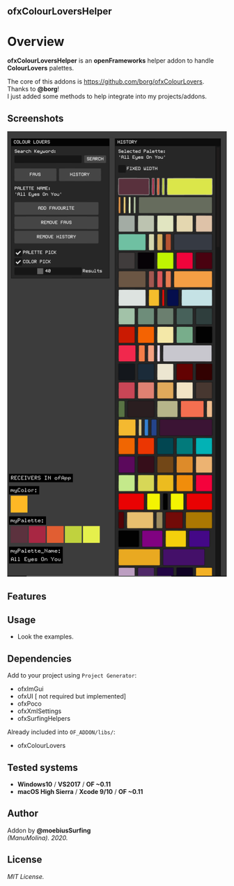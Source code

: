 ofxColourLoversHelper
------------------------------------

# Overview
**ofxColourLoversHelper** is an **openFrameworks** helper addon to handle **ColourLovers** palettes.
 
The core of this addons is https://github.com/borg/ofxColourLovers.  
Thanks to **@borg**!  
I just added some methods to help integrate into my projects/addons.

## Screenshots
![image](/readme_images/Capture_ofxImGui.PNG?raw=true "image")  

## Features

## Usage
 - Look the examples.

## Dependencies
Add to your project using ```Project Generator```:  
* ofxImGui
* ofxUI [ not required but implemented]  
* ofxPoco  
* ofxXmlSettings  
* ofxSurfingHelpers

Already included into ```OF_ADDON/libs/```:  
* ofxColourLovers  

## Tested systems
- **Windows10** / **VS2017** / **OF ~0.11**
- **macOS High Sierra** / **Xcode 9/10** / **OF ~0.11**

## Author
Addon by **@moebiusSurfing**  
*(ManuMolina). 2020.*

## License
*MIT License.*